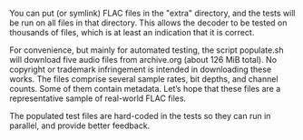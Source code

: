 You can put (or symlink) FLAC files in the "extra" directory, and the tests will
be run on all files in that directory. This allows the decoder to be tested on
thousands of files, which is at least an indication that it is correct.

For convenience, but mainly for automated testing, the script populate.sh will
download five audio files from archive.org (about 126 MiB total). No copyright
or trademark infringement is intended in downloading these works. The files
comprise several sample rates, bit depths, and channel counts. Some of them
contain metadata. Let’s hope that these files are a representative sample of
real-world FLAC files.

The populated test files are hard-coded in the tests so they can run in
parallel, and provide better feedback.
